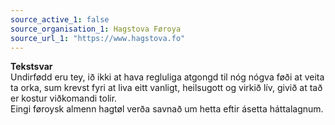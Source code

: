 ```yaml
---
source_active_1: false
source_organisation_1: Hagstova Føroya
source_url_1: "https://www.hagstova.fo"
---
```

<b>Tekstsvar</b>  
Undirfødd eru tey, ið ikki at hava regluliga atgongd til nóg nógva føði at veita ta orka, sum krevst fyri at liva eitt vanligt, heilsugott og virkið lív, givið at tað er kostur viðkomandi tolir.  
Eingi føroysk almenn hagtøl verða savnað um hetta eftir ásetta háttalagnum.
